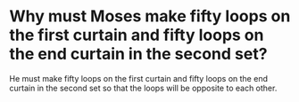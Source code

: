 # Why must Moses make fifty loops on the first curtain and fifty loops on the end curtain in the second set?

He must make fifty loops on the first curtain and fifty loops on the end curtain in the second set so that the loops will be opposite to each other.
